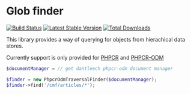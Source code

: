# Glob finder

[![Build Status](https://secure.travis-ci.org/dantleech/Glob.png)](http://travis-ci.org/dantleech/Glob)
[![Latest Stable Version](https://poser.pugx.org/dantleech/glob/version.png)](https://packagist.org/packages/dantleech/glob)
[![Total Downloads](https://poser.pugx.org/dantleech/glob/d/total.png)](https://packagist.org/packages/dantleech/glob)

This library provides a way of querying for objects from hierachical data
stores.

Currently support is only provided for [PHPCR](https://phpcr.github.io) and
[PHPCR-ODM](http://docs.dantleech-project.org/projects/dantleech-phpcr-odm/en/latest/)

````php
$documentManager = // get dantleech phpcr-odm document manager

$finder = new PhpcrOdmTraversalFinder($documentManager);
$finder->find('/cmf/articles/*');
````
